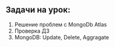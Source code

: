## Задачи на урок:

1. Решение проблем с MongoDb Atlas
2. Проверка ДЗ
3. MongoDB: Update, Delete, Aggragate
